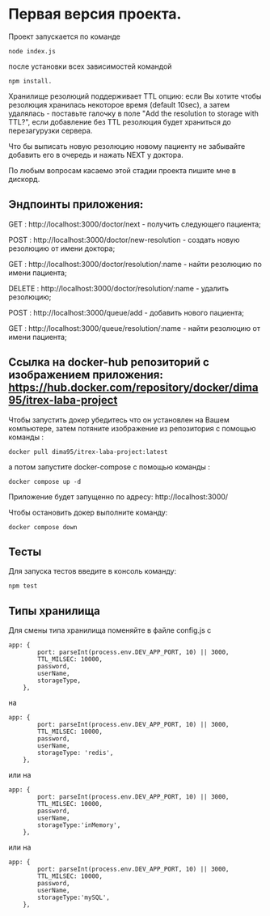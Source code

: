 # Первая версия проекта. 
Проект запускается по команде 
```
node index.js
```
после установки всех зависимостей командой 
``` 
npm install.
```
Хранилище резолюций поддерживает TTL опцию: если Вы хотите чтобы резолюция хранилась некоторое время (default 10sec),
а затем удалялась - поставьте галочку в поле "Add the resolution to storage with TTL?", если добавление без TTL резолюция 
будет храниться до перезагурузки сервера.

Что бы выписать новую резолюцию новому пациенту не забывайте добавить его в очередь и нажать NEXT у доктора.

По любым вопросам касаемо этой стадии проекта пишите мне в дискорд.

## Эндпоинты приложения:

GET : http://localhost:3000/doctor/next - получить следующего пациента;

POST : http://localhost:3000/doctor/new-resolution - создать новую резолюцию от имени доктора;

GET : http://localhost:3000/doctor/resolution/:name - найти резолюцию по имени пациента;

DELETE : http://localhost:3000/doctor/resolution/:name - удалить резолюцию;

POST : http://localhost:3000/queue/add - добавить нового пациента;

GET : http://localhost:3000/queue/resolution/:name - найти резолюцию от имени пациента;


## Ссылка на docker-hub репозиторий с изображением приложения: https://hub.docker.com/repository/docker/dima95/itrex-laba-project

Чтобы запустить докер убедитесь что он установлен на Вашем компьютере, затем потяните изображение из репозитория 
с помощью команды :
```
docker pull dima95/itrex-laba-project:latest
```
а потом запустите docker-compose с помощью команды :
```
docker compose up -d
```
Приложение будет запущенно по адресу: http://localhost:3000/

Чтобы остановить докер выполните команду:
```
docker compose down
```

## Тесты

Для запуска тестов введите в консоль команду:
```
npm test
```

## Типы хранилища

Для смены типа хранилища поменяйте в файле config.js с
```
app: {
        port: parseInt(process.env.DEV_APP_PORT, 10) || 3000,
        TTL_MILSEC: 10000,
        password,
        userName,
        storageType,
    },
```
на 
```
app: {
        port: parseInt(process.env.DEV_APP_PORT, 10) || 3000,
        TTL_MILSEC: 10000,
        password,
        userName,
        storageType: 'redis',
    },
```
или на
```
app: {
        port: parseInt(process.env.DEV_APP_PORT, 10) || 3000,
        TTL_MILSEC: 10000,
        password,
        userName,
        storageType:'inMemory',
    },
```
или на
```
app: {
        port: parseInt(process.env.DEV_APP_PORT, 10) || 3000,
        TTL_MILSEC: 10000,
        password,
        userName,
        storageType:'mySQL',
    },
```